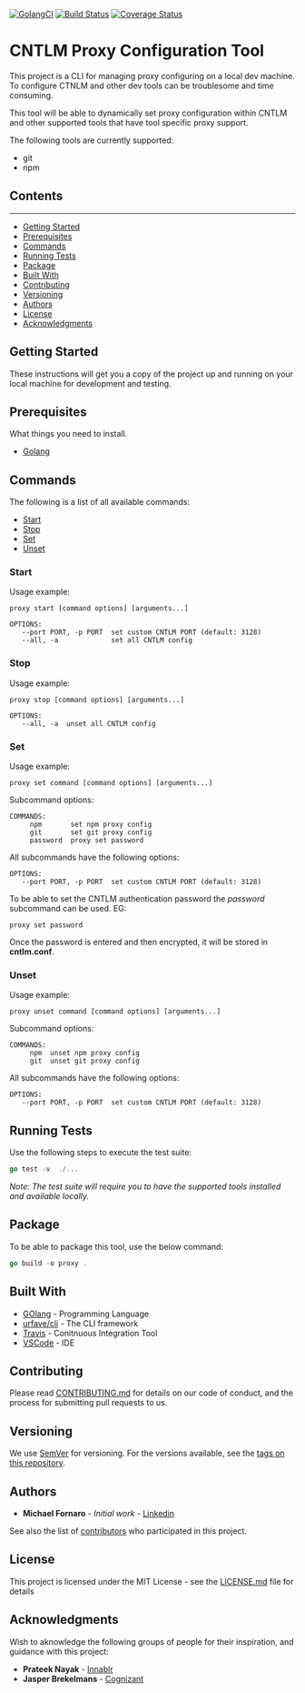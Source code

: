 [![GolangCI](https://golangci.com/badges/github.com/xUnholy/go-proxy.svg)](https://golangci.com)
[![Build Status](https://travis-ci.com/xUnholy/go-proxy.svg?branch=develop)](https://travis-ci.com/xUnholy/go-proxy)
[![Coverage Status](https://coveralls.io/repos/github/xUnholy/go-proxy/badge.svg?branch=develop)](https://coveralls.io/github/xUnholy/go-proxy?branch=develop)

# CNTLM Proxy Configuration Tool

This project is a CLI for managing proxy configuring on a local dev machine. To configure CTNLM and other dev tools can be troublesome and time consuming. 

This tool will be able to dynamically set proxy configuration within CNTLM and other supported tools that have tool specific proxy support. 

The following tools are currently supported:
* git
* npm

## Contents
------

* [Getting Started](#Getting-Started)
* [Prerequisites](#Prerequisites)
* [Commands](#Commands)
* [Running Tests](#Running-Tests)
* [Package](#Package) 
* [Built With](#Built-With)
* [Contributing](#Contributing)
* [Versioning](#Versioning)
* [Authors](#Authors)
* [License](#License)
* [Acknowledgments](#Acknowledgments)
   
## Getting Started

These instructions will get you a copy of the project up and running on your local machine for development and testing.

## Prerequisites

What things you need to install.

* [Golang](https://golang.org/dl/)

## Commands

The following is a list of all available commands:

* [Start](#Start)
* [Stop](#Stop)
* [Set](#Set)
* [Unset](#Unset)

### Start

Usage example:

```
proxy start [command options] [arguments...]
```

```
OPTIONS:
   --port PORT, -p PORT  set custom CNTLM PORT (default: 3128)
   --all, -a             set all CNTLM config
```

### Stop

Usage example:

```
proxy stop [command options] [arguments...]
```

```
OPTIONS:
   --all, -a  unset all CNTLM config
```

### Set

Usage example:

```
proxy set command [command options] [arguments...]
```

Subcommand options:

```
COMMANDS:
     npm       set npm proxy config
     git       set git proxy config
     password  proxy set password
```

All subcommands have the following options:

```
OPTIONS:
   --port PORT, -p PORT  set custom CNTLM PORT (default: 3128)
```

To be able to set the CNTLM authentication password the *password* subcommand can be used. EG:

```
proxy set password
```

Once the password is entered and then encrypted, it will be stored in **cntlm.conf**.


### Unset

Usage example:

```
proxy unset command [command options] [arguments...]
```

Subcommand options:

```
COMMANDS:
     npm  unset npm proxy config
     git  unset git proxy config
```

All subcommands have the following options:

```
OPTIONS:
   --port PORT, -p PORT  set custom CNTLM PORT (default: 3128)
```

## Running Tests

Use the following steps to execute the test suite:

```go
go test -v  ./...
```

*Note: The test suite will require you to have the supported tools installed and available locally.*

## Package

To be able to package this tool, use the below command:

```go
go build -o proxy .
```

## Built With

* [GOlang](https://golang.org/dl/) - Programming Language
* [urfave/cli](https://github.com/urfave/cli) - The CLI framework
* [Travis](https://maven.apache.org/) - Conitnuous Integration Tool
* [VSCode](https://code.visualstudio.com/) - IDE

## Contributing

Please read [CONTRIBUTING.md](https://gist.github.com/xUnholy/CONTRIBUTION.md) for details on our code of conduct, and the process for submitting pull requests to us.

## Versioning

We use [SemVer](http://semver.org/) for versioning. For the versions available, see the [tags on this repository](https://github.com/your/project/tags). 

## Authors

* **Michael Fornaro** - *Initial work* - [Linkedin](https://www.linkedin.com/in/michael-fornaro-5b756179/)

See also the list of [contributors](https://github.com/xUnholy/go-proxy/contributors) who participated in this project.

## License

This project is licensed under the MIT License - see the [LICENSE.md](LICENSE.md) file for details

## Acknowledgments

Wish to aknowledge the following groups of people for their inspiration, and guidance with this project:

* **Prateek Nayak** - [Innablr](https://innablr.com.au/)
* **Jasper Brekelmans** - [Cognizant](https://www.cognizant.com/)
